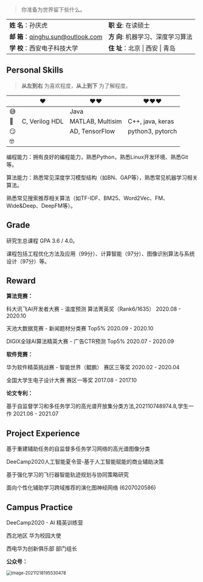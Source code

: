 > 你准备为世界留下些什么。

|                                     |                                      |
| ----------------------------------- | ------------------------------------ |
| **姓  名**：孙庆虎                  | **职   业**:  在读硕士               |
| **邮   箱**：qinghu.sun@outlook.com | **方   向**:  机器学习、深度学习算法 |
| **学  校**：西安电子科技大学        | **住   址**：北京 \| 西安  \| 青岛   |

<!--<a href="../resume/孙庆虎个人简历.pdf" target="_blank">孙庆虎个人简历</a>-->

## Personal Skills

> __从左到右__ 为喜欢程度，__从上到下__ 为了解程度。

|      | ❤️              | ❤️❤️               | ❤️❤️❤️              |
| ---- | -------------- | ---------------- | ---------------- |
| 😅    |                | Java             |                  |
| 🧐    | C, Verilog HDL | MATLAB, Multisim | C++, java, keras |
| 😏    |                | AD, TensorFlow   | python3, pytorch |
| 🤓    |                |                  |                  |

编程能力：拥有良好的编程能力，熟悉Python，熟悉Linux开发环境、熟悉Git等。

算法能力：熟悉常见深度学习模型结构（如BN、GAP等），熟悉常见机器学习相关算法。

​          		熟悉常见搜索推荐相关算法（如TF-IDF、BM25、Word2Vec、FM、Wide&Deep、DeepFM等）。

## Grade

研究生总课程 GPA 3.6 / 4.0。

课程包括工程优化方法及应用（99分）、计算智能（97分）、图像识别算法与系统设计（97分）等。

## Reward

**算法竞赛：**

科大讯飞AI开发者大赛 - 温度预测            		算法菁英奖（Rank6/1635）              2020.08 - 2020.10

天池大数据竞赛 - 新闻题材分类赛                	Top5%                              				 2020.09 - 2020.10

DIGIX全球AI算法精英大赛 - 广告CTR预测    	Top5%                              				 2020.07 - 2020.09

**软件竞赛：**

华为软件精英挑战赛 - 智能世界（鲲鹏）      	赛区三等奖                           			 2020.02 - 2020.04	

全国大学生电子设计大赛                   				赛区一等奖                           			 2017.08 - 2017.10

**论文专利：**

基于自监督学习和多任务学习的高光谱开放集分类方法,202110748974.8,学生一作   2021.06 - 2021.07

## Project Experience

基于重建辅助任务的自监督多任务学习网络的高光谱图像分类

DeeCamp2020人工智能夏令营-基于人工智能赋能的商业辅助决策

基于强化学习的飞行器智能轨迹规划与协同策略研究

面向个性化辅助学习跨域推荐的演化图神经网络 (6207020586)

## Campus Practice

DeeCamp2020 - AI 精英训练营

西北地区 华为校园大使

西电华为创新俱乐部 部门组长



**公众号：**

<img src="https://cdn.jsdelivr.net/gh/sunqinghu/PicRepo@master/uPic/image-20211218195530478_20211218195950r9Ysw3.png" alt="image-20211218195530478" style="zoom:80%;" />

